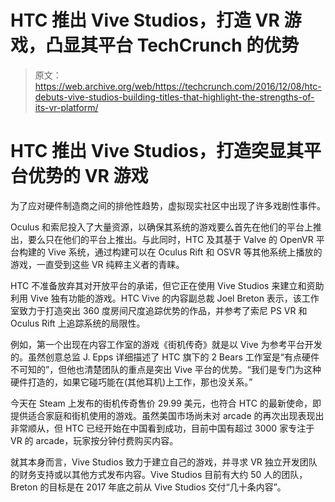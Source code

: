 # HTC 推出 Vive Studios，打造 VR 游戏，凸显其平台 TechCrunch 的优势

> 原文：<https://web.archive.org/web/https://techcrunch.com/2016/12/08/htc-debuts-vive-studios-building-titles-that-highlight-the-strengths-of-its-vr-platform/>

# HTC 推出 Vive Studios，打造突显其平台优势的 VR 游戏

为了应对硬件制造商之间的排他性趋势，虚拟现实社区中出现了许多戏剧性事件。

Oculus 和索尼投入了大量资源，以确保其系统的游戏要么首先在他们的平台上推出，要么只在他们的平台上推出。与此同时，HTC 及其基于 Valve 的 OpenVR 平台构建的 Vive 系统，通过构建可以在 Oculus Rift 和 OSVR 等其他系统上播放的游戏，一直受到这些 VR 纯粹主义者的青睐。

HTC 不准备放弃其对开放平台的承诺，但它正在使用 Vive Studios 来建立和资助利用 Vive 独有功能的游戏。HTC Vive 的内容副总裁 Joel Breton 表示，该工作室致力于打造突出 360 度房间尺度追踪优势的作品，并参考了索尼 PS VR 和 Oculus Rift 上追踪系统的局限性。

例如，第一个出现在内容工作室的游戏《街机传奇》就是以 Vive 为参考平台开发的。虽然创意总监 J. Epps 详细描述了 HTC 旗下的 2 Bears 工作室是“有点硬件不可知的”，但他也清楚团队的重点是突出 Vive 平台的优势。“我们是专门为这种硬件打造的，如果它碰巧能在(其他耳机)上工作，那也没关系。”

今天在 Steam 上发布的街机传奇售价 29.99 美元，也符合 HTC 的最新使命，即提供适合家庭和街机使用的游戏。虽然美国市场尚未对 arcade 的再次出现表现出非常顺从，但 HTC 已经开始在中国看到成功，目前中国有超过 3000 家专注于 VR 的 arcade，玩家按分钟付费购买内容。

就其本身而言，Vive Studios 致力于建立自己的游戏，并寻求 VR 独立开发团队的财务支持或以其他方式发布内容。Vive Studios 目前有大约 50 人的团队，Breton 的目标是在 2017 年底之前从 Vive Studios 交付“几十条内容”。